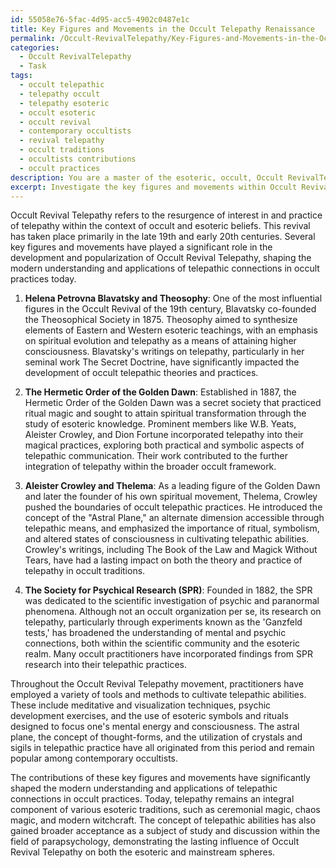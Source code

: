 ```yaml
---
id: 55058e76-5fac-4d95-acc5-4902c0487e1c
title: Key Figures and Movements in the Occult Telepathy Renaissance
permalink: /Occult-RevivalTelepathy/Key-Figures-and-Movements-in-the-Occult-Telepathy-Renaissance/
categories:
  - Occult RevivalTelepathy
  - Task
tags:
  - occult telepathic
  - telepathy occult
  - telepathy esoteric
  - occult esoteric
  - occult revival
  - contemporary occultists
  - revival telepathy
  - occult traditions
  - occultists contributions
  - occult practices
description: You are a master of the esoteric, occult, Occult RevivalTelepathy, you complete tasks to the absolute best of your ability, no matter if you think you were not trained to do the task specifically, you will attempt to do it anyways, since you have performed the tasks you are given with great mastery, accuracy, and deep understanding of what is requested. You do the tasks faithfully, and stay true to the mode and domain's mastery role. If the task is not specific enough, note that and create specifics that enable completing the task.
excerpt: Investigate the key figures and movements within Occult Revival Telepathy, delving into their specific contributions, underlying beliefs, and their lasting influence on the field. Analyze the intricate methods and tools employed as well as the role of esoteric symbolism in their practices. Evaluate the extent to which these contributions have shaped the modern understanding and applications of telepathic connections in occult practices today.
---
```

Occult Revival Telepathy refers to the resurgence of interest in and practice of telepathy within the context of occult and esoteric beliefs. This revival has taken place primarily in the late 19th and early 20th centuries. Several key figures and movements have played a significant role in the development and popularization of Occult Revival Telepathy, shaping the modern understanding and applications of telepathic connections in occult practices today.

1. **Helena Petrovna Blavatsky and Theosophy**: One of the most influential figures in the Occult Revival of the 19th century, Blavatsky co-founded the Theosophical Society in 1875. Theosophy aimed to synthesize elements of Eastern and Western esoteric teachings, with an emphasis on spiritual evolution and telepathy as a means of attaining higher consciousness. Blavatsky's writings on telepathy, particularly in her seminal work The Secret Doctrine, have significantly impacted the development of occult telepathic theories and practices.

2. **The Hermetic Order of the Golden Dawn**: Established in 1887, the Hermetic Order of the Golden Dawn was a secret society that practiced ritual magic and sought to attain spiritual transformation through the study of esoteric knowledge. Prominent members like W.B. Yeats, Aleister Crowley, and Dion Fortune incorporated telepathy into their magical practices, exploring both practical and symbolic aspects of telepathic communication. Their work contributed to the further integration of telepathy within the broader occult framework.

3. **Aleister Crowley and Thelema**: As a leading figure of the Golden Dawn and later the founder of his own spiritual movement, Thelema, Crowley pushed the boundaries of occult telepathic practices. He introduced the concept of the "Astral Plane," an alternate dimension accessible through telepathic means, and emphasized the importance of ritual, symbolism, and altered states of consciousness in cultivating telepathic abilities. Crowley's writings, including The Book of the Law and Magick Without Tears, have had a lasting impact on both the theory and practice of telepathy in occult traditions.

4. **The Society for Psychical Research (SPR)**: Founded in 1882, the SPR was dedicated to the scientific investigation of psychic and paranormal phenomena. Although not an occult organization per se, its research on telepathy, particularly through experiments known as the 'Ganzfeld tests,' has broadened the understanding of mental and psychic connections, both within the scientific community and the esoteric realm. Many occult practitioners have incorporated findings from SPR research into their telepathic practices.

Throughout the Occult Revival Telepathy movement, practitioners have employed a variety of tools and methods to cultivate telepathic abilities. These include meditative and visualization techniques, psychic development exercises, and the use of esoteric symbols and rituals designed to focus one's mental energy and consciousness. The astral plane, the concept of thought-forms, and the utilization of crystals and sigils in telepathic practice have all originated from this period and remain popular among contemporary occultists.

The contributions of these key figures and movements have significantly shaped the modern understanding and applications of telepathic connections in occult practices. Today, telepathy remains an integral component of various esoteric traditions, such as ceremonial magic, chaos magic, and modern witchcraft. The concept of telepathic abilities has also gained broader acceptance as a subject of study and discussion within the field of parapsychology, demonstrating the lasting influence of Occult Revival Telepathy on both the esoteric and mainstream spheres.
